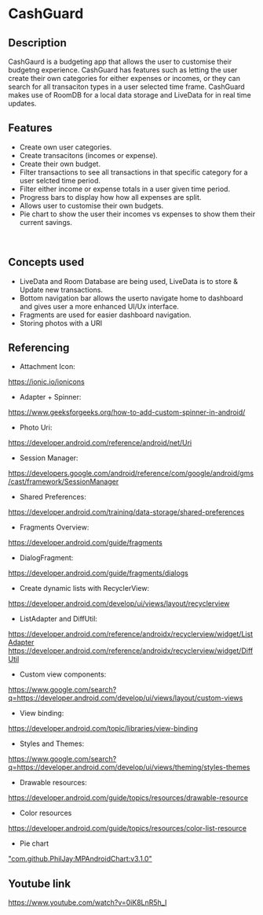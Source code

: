 # CashGuard
## Description
CashGaurd is a budgeting app that allows the user to customise their budgetng experience. CashGuard has features such as letting the user create their own categories for either expenses or incomes, or they can search for all transaciton types in a user selected time frame. CashGuard makes use of RoomDB for a local data storage and LiveData for in real time updates.
<br/>

## Features
* Create own user categories.
* Create transacitons (incomes or expense).
* Create their own budget.
* Filter transactions to see all transactions in that specific category for a user selcted time period.
* Filter either income or expense totals in a user given time period.
* Progress bars to display how how all expenses are split.
* Allows user to customise their own budgets.
* Pie chart to show the user their incomes vs expenses to show them their current savings.
<br/>

## Concepts used
* LiveData and Room Database are being used, LiveData is to store & Update new transactions.
* Bottom navigation bar allows the userto navigate home to dashboard and gives user a more enhanced UI/Ux interface.
* Fragments are used for easier dashboard navigation.
* Storing photos with a URI

## Referencing
* Attachment Icon:
  
https://ionic.io/ionicons
* Adapter + Spinner:

https://www.geeksforgeeks.org/how-to-add-custom-spinner-in-android/
* Photo Uri:

https://developer.android.com/reference/android/net/Uri
* Session Manager:

https://developers.google.com/android/reference/com/google/android/gms/cast/framework/SessionManager
* Shared Preferences:

https://developer.android.com/training/data-storage/shared-preferences
* Fragments Overview:

https://developer.android.com/guide/fragments
* DialogFragment:

https://developer.android.com/guide/fragments/dialogs
* Create dynamic lists with RecyclerView:

https://developer.android.com/develop/ui/views/layout/recyclerview   
* ListAdapter and DiffUtil:

https://developer.android.com/reference/androidx/recyclerview/widget/ListAdapter
https://developer.android.com/reference/androidx/recyclerview/widget/DiffUtil
* Custom view components:

https://www.google.com/search?q=https://developer.android.com/develop/ui/views/layout/custom-views 
* View binding:

https://developer.android.com/topic/libraries/view-binding
* Styles and Themes:

https://www.google.com/search?q=https://developer.android.com/develop/ui/views/theming/styles-themes
* Drawable resources:

https://developer.android.com/guide/topics/resources/drawable-resource
* Color resources

https://developer.android.com/guide/topics/resources/color-list-resource
* Pie chart

["com.github.PhilJay:MPAndroidChart:v3.1.0"](https://github.com/PhilJay/MPAndroidChart)

## Youtube link
https://www.youtube.com/watch?v=0iK8LnR5h_I














